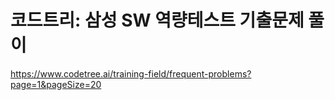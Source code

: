 # 코드트리: 삼성 SW 역량테스트 기출문제 풀이
https://www.codetree.ai/training-field/frequent-problems?page=1&pageSize=20

